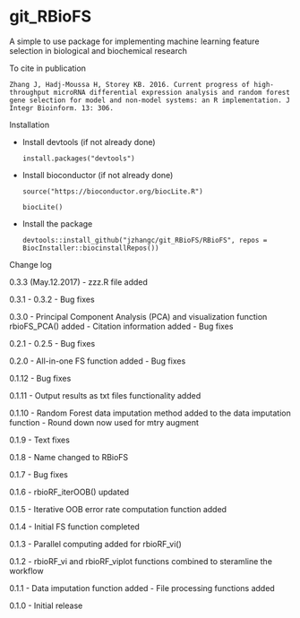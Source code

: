 # git_RBioFS
A simple to use package for implementing machine learning feature selection in biological and biochemical research

To cite in publication
  
    Zhang J, Hadj-Moussa H, Storey KB. 2016. Current progress of high-throughput microRNA differential expression analysis and random forest gene selection for model and non-model systems: an R implementation. J Integr Bioinform. 13: 306.


Installation

  - Install devtools (if not already done)
  
        install.packages("devtools")
        
  - Install bioconductor (if not already done)
        
        source("https://bioconductor.org/biocLite.R")
      
        biocLite()
        
  - Install the package
        
        devtools::install_github("jzhangc/git_RBioFS/RBioFS", repos = BiocInstaller::biocinstallRepos())
        

Change log

  0.3.3 (May.12.2017)
    - zzz.R file added
  
  
  0.3.1 - 0.3.2 
    - Bug fixes

  0.3.0
    - Principal Component Analysis (PCA) and visualization function rbioFS_PCA() added
    - Citation information added
    - Bug fixes
  
  
  0.2.1 - 0.2.5
    - Bug fixes

  
  0.2.0
    - All-in-one FS function added
    - Bug fixes
    
  
  0.1.12
    - Bug fixes
  
  
  0.1.11
    - Output results as txt files functionality added
    
  
  0.1.10
    - Random Forest data imputation method added to the data imputation function
    - Round down now used for mtry augment
    
  
  0.1.9
    - Text fixes
    
  
  0.1.8
    - Name changed to RBioFS
    
  
  0.1.7
    - Bug fixes
    
  
  0.1.6
    - rbioRF_iterOOB() updated
    
  
  0.1.5
    - Iterative OOB error rate computation function added
    
  
  0.1.4
    - Initial FS function completed
    
  
  0.1.3
    - Parallel computing added for rbioRF_vi()
    
  
  0.1.2
    - rbioRF_vi and rbioRF_viplot functions combined to steramline the workflow
    
  
  0.1.1
    - Data imputation function added
    - File processing functions added
    
  
  0.1.0
    - Initial release
